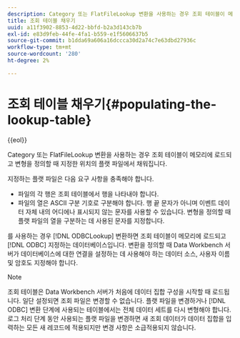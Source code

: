 ```yaml
---
description: Category 또는 FlatFileLookup 변환을 사용하는 경우 조회 테이블이 메모리에 로드되고 변형을 정의할 때 지정한 위치의 플랫 파일에서 채워집니다.
title: 조회 테이블 채우기
uuid: a11f3902-8853-4d22-bbfd-b2a3d143cb7b
exl-id: e83d9feb-44fe-4fa1-b559-e1f5606637b5
source-git-commit: b1dda69a606a16dccca30d2a74c7e63dbd27936c
workflow-type: tm+mt
source-wordcount: '280'
ht-degree: 2%

---
```


# 조회 테이블 채우기{#populating-the-lookup-table}

{{eol}}

Category 또는 FlatFileLookup 변환을 사용하는 경우 조회 테이블이 메모리에 로드되고 변형을 정의할 때 지정한 위치의 플랫 파일에서 채워집니다.

지정하는 플랫 파일은 다음 요구 사항을 충족해야 합니다.

* 파일의 각 행은 조회 테이블에서 행을 나타내야 합니다.
* 파일의 열은 ASCII 구분 기호로 구분해야 합니다. 행 끝 문자가 아니며 이벤트 데이터 자체 내의 어디에나 표시되지 않는 문자를 사용할 수 있습니다. 변형을 정의할 때 플랫 파일의 열을 구분하는 데 사용된 문자를 지정합니다.

를 사용하는 경우 [!DNL ODBCLookup] 변환하면 조회 테이블이 메모리에 로드되고 [!DNL ODBC] 지정하는 데이터베이스입니다. 변환을 정의할 때 Data Workbench 서버가 데이터베이스에 대한 연결을 설정하는 데 사용해야 하는 데이터 소스, 사용자 이름 및 암호도 지정해야 합니다.

>[!NOTE]
>
>조회 테이블은 Data Workbench 서버가 처음에 데이터 집합 구성을 시작할 때 로드됩니다. 일단 설정되면 조회 파일은 변경할 수 없습니다. 플랫 파일을 변경하거나 [!DNL ODBC] 변환 단계에 사용되는 테이블에서는 전체 데이터 세트를 다시 변형해야 합니다. 로그 처리 단계 동안 사용되는 플랫 파일을 변경하면 새 조회 데이터가 데이터 집합을 입력하는 모든 새 레코드에 적용되지만 변경 사항은 소급적용되지 않습니다.
